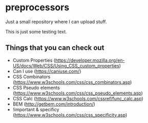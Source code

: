 # preprocessors

Just a small repository where I can upload stuff.

This is just some testing text.

## Things that you can check out

- Custom Properties (https://developer.mozilla.org/en-US/docs/Web/CSS/Using_CSS_custom_properties)
- Can I use (https://caniuse.com/)
- CSS Combinators (https://www.w3schools.com/css/css_combinators.asp)
- CSS Pseudo elements (https://www.w3schools.com/css/css_pseudo_elements.asp)
- CSS Calc (https://www.w3schools.com/cssref/func_calc.asp)
- BEM (http://getbem.com/introduction/)
- !important & specificy (https://www.w3schools.com/css/css_specificity.asp)
